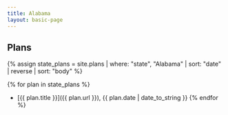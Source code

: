 ```yaml
---
title: Alabama
layout: basic-page
---
```


Plans
---

{% assign state_plans = site.plans | where: "state", "Alabama" | sort: "date" | reverse | sort: "body" %}

{% for plan in state_plans %}
- [{{ plan.title }}]({{ plan.url }}), {{ plan.date | date_to_string }}
{% endfor %}
